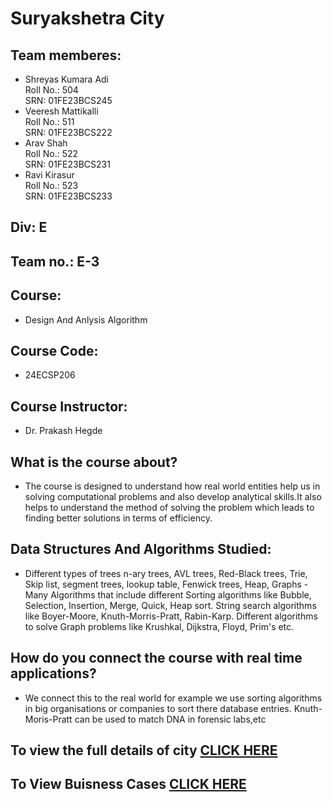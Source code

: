 # Suryakshetra City
## Team memberes:
- Shreyas Kumara Adi<br> Roll No.: 504<br> SRN: 01FE23BCS245
- Veeresh Mattikalli<br> Roll No.: 511<br> SRN: 01FE23BCS222
- Arav Shah<br> Roll No.: 522<br> SRN: 01FE23BCS231
- Ravi Kirasur<br> Roll No.: 523<br> SRN: 01FE23BCS233
  
## Div: E
## Team no.: E-3
## Course: 
- Design And Anlysis Algorithm

## Course Code: 
- 24ECSP206

## Course Instructor: 
- Dr. Prakash Hegde

## What is the course about? 
- The course is designed to understand how real world entities help us in solving computational problems and also develop analytical skills.It also helps to understand the method of solving the problem which leads to finding better solutions in terms of efficiency.

## Data Structures And Algorithms Studied:
- Different types of trees n-ary trees, AVL trees, Red-Black trees, Trie, Skip list, segment trees, lookup table, Fenwick trees, Heap, Graphs -Many Algorithms that include different Sorting algorithms like Bubble, Selection, Insertion, Merge, Quick, Heap sort. String search algorithms like Boyer-Moore, Knuth-Morris-Pratt, Rabin-Karp. Different algorithms to solve Graph problems like Krushkal, Dijkstra, Floyd, Prim's etc.

## How do you connect the course with real time applications? 
- We connect this to the real world for example we use sorting algorithms in big organisations or companies to sort there database entries. Knuth-Moris-Pratt can be used to match DNA in forensic labs,etc

## To view the full details of city [CLICK HERE](city_details.md)
## To View Buisness Cases [CLICK HERE](Buisness_cases_all.md)

